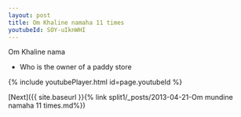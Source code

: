 ```yaml
---
layout: post
title: Om Khaline namaha 11 times
youtubeId: SOY-uIknWHI
---
```

 
 
Om Khaline nama 
 
 -  Who is the owner of a paddy store 
 
  
 
  
 
 
 
 
 
 


{% include youtubePlayer.html id=page.youtubeId %}
 
[Next]({{ site.baseurl }}{% link  split1/_posts/2013-04-21-Om mundine namaha 11 times.md%})
 

